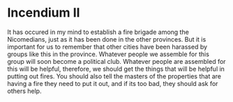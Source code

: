 # Incendium II

It has occured in my mind to establish a fire brigade among the Nicomedians, just as it has been done in the other provinces. But it is important for us to remember that other cities have been harassed by groups like this in the province. Whatever people we assemble for this group will soon become a political club. Whatever people are assembled for this will be helpful, therefore, we should get the things that will be helpful in putting out fires. You should also tell the masters of the properties that are having a fire they need to put it out, and if its too bad, they should ask for others help. 
